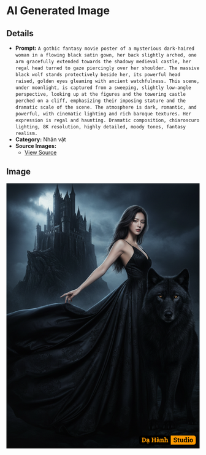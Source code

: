 # AI Generated Image

## Details
- **Prompt:** `A gothic fantasy movie poster of a mysterious dark-haired woman in a flowing black satin gown, her back slightly arched, one arm gracefully extended towards the shadowy medieval castle, her regal head turned to gaze piercingly over her shoulder. The massive black wolf stands protectively beside her, its powerful head raised, golden eyes gleaming with ancient watchfulness. This scene, under moonlight, is captured from a sweeping, slightly low-angle perspective, looking up at the figures and the towering castle perched on a cliff, emphasizing their imposing stature and the dramatic scale of the scene. The atmosphere is dark, romantic, and powerful, with cinematic lighting and rich baroque textures. Her expression is regal and haunting. Dramatic composition, chiaroscuro lighting, 8K resolution, highly detailed, moody tones, fantasy realism.`
- **Category:** Nhân vật
- **Source Images:**
  - [View Source](https://raw.githubusercontent.com/lenzcomvth/Somethings/main/Models/Female/Female3.jpg)

## Image
![AI Generated Image](./image-2025-10-17T06-57-36-237Z-305uz.png)